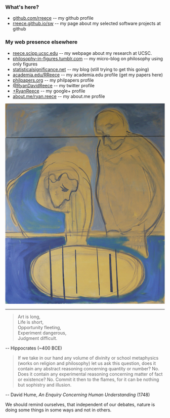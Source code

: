 
### What's here?

-   [github.com/rreece](https://github.com/rreece) -- my github profile
-   [rreece.github.io/sw](sw/) -- my page about my selected software projects at github


### My web presence elsewhere

-   [reece.scipp.ucsc.edu](http://reece.scipp.ucsc.edu/) -- my webpage about my research at UCSC.
-   [philosophy-in-figures.tumblr.com](http://philosophy-in-figures.tumblr.com/) -- my micro-blog on philosophy using only figures
-   [statisticalsignificance.net](http://statisticalsignificance.net/) -- my blog (still trying to get this going)
-   [academia.edu/RReece](https://ucsc.academia.edu/RReece) -- my academia.edu profile (get my papers here)
-   [philpapers.org](http://philpapers.org/profile/71785) -- my philpapers profile
-   [&#64;RyanDavidReece](https://twitter.com/RyanDavidReece) -- my twitter profile
-   [+RyanReece](https://plus.google.com/+RyanReece/posts) -- my google+ profile
-   [about.me/ryan.reece](http://about.me/ryan.reece) -- my about.me profile


![*All matter is the same*, [Geraldine Cox](http://www.findingpatterns.info/physics/) (2011)](img/Geraldine-Cox-All-matter-is-the-same.jpg)


-----------------------------------------------------------

>   Art is long,    
>   Life is short,    
>   Opportunity fleeting,    
>   Experiment dangerous,    
>   Judgment difficult.

 -- Hippocrates (~400 BCE)

>   If we take in our hand any volume of divinity or school metaphysics
>   (works on religion and philosophy) let us ask this question,
>   does it contain any abstract reasoning concerning quantity or number?
>   No. Does it contain any experimental reasoning concerning matter of
>   fact or existence? No. Commit it then to the flames,
>   for it can be nothing but sophistry and illusion.

 -- David Hume, *An Enquiry Concerning Human Understanding* (1748)

We should remind ourselves, that independent of our debates,
nature is doing some things in some ways and not in others.


